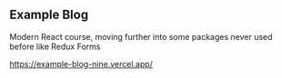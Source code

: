 ## Example Blog

Modern React course, moving further into some packages never used before like Redux Forms

https://example-blog-nine.vercel.app/
